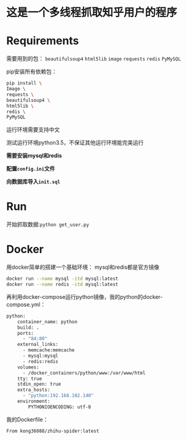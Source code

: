 # 这是一个多线程抓取知乎用户的程序

# Requirements

需要用到的包：
`beautifulsoup4`
`html5lib`
`image`
`requests`
`redis`
`PyMySQL`

pip安装所有依赖包：
``` bash
pip install \
Image \
requests \
beautifulsoup4 \
html5lib \
redis \
PyMySQL
```

运行环境需要支持中文

测试运行环境python3.5，不保证其他运行环境能完美运行

**需要安装mysql和redis**

**配置`config.ini`文件**

**向数据库导入`init.sql`**

# Run

开始抓取数据:`python get_user.py`


# Docker

用docker简单的搭建一个基础环境：
mysql和redis都是官方镜像
```bash
docker run --name mysql -itd mysql:latest
docker run --name redis -itd mysql:latest
```


再利用docker-compose运行python镜像，我的python的docker-compose.yml：
``` bash
python:
    container_name: python
    build: .
    ports:
      - "84:80"
    external_links:
      - memcache:memcache
      - mysql:mysql
      - redis:redis
    volumes:
      - /docker_containers/python/www:/var/www/html
    tty: true
    stdin_open: true
    extra_hosts:
      - "python:192.168.102.140"
    environment:
        PYTHONIOENCODING: utf-8
```
我的Dockerfile：
``` bash
From kong36088/zhihu-spider:latest
```


